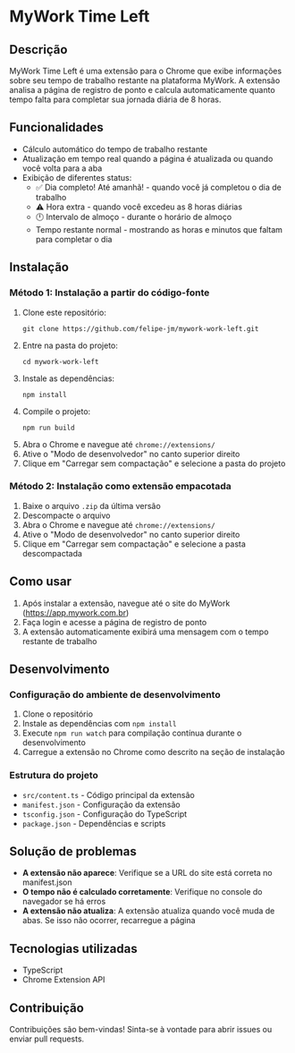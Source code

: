 # MyWork Time Left

## Descrição

MyWork Time Left é uma extensão para o Chrome que exibe informações sobre seu tempo de trabalho restante na plataforma MyWork. A extensão analisa a página de registro de ponto e calcula automaticamente quanto tempo falta para completar sua jornada diária de 8 horas.

## Funcionalidades

- Cálculo automático do tempo de trabalho restante
- Atualização em tempo real quando a página é atualizada ou quando você volta para a aba
- Exibição de diferentes status:
  - ✅ Dia completo! Até amanhã! - quando você já completou o dia de trabalho
  - ⚠️ Hora extra - quando você excedeu as 8 horas diárias
  - 🕛 Intervalo de almoço - durante o horário de almoço
  - Tempo restante normal - mostrando as horas e minutos que faltam para completar o dia

## Instalação

### Método 1: Instalação a partir do código-fonte

1. Clone este repositório:
   ```
   git clone https://github.com/felipe-jm/mywork-work-left.git
   ```
2. Entre na pasta do projeto:
   ```
   cd mywork-work-left
   ```
3. Instale as dependências:
   ```
   npm install
   ```
4. Compile o projeto:
   ```
   npm run build
   ```
5. Abra o Chrome e navegue até `chrome://extensions/`
6. Ative o "Modo de desenvolvedor" no canto superior direito
7. Clique em "Carregar sem compactação" e selecione a pasta do projeto

### Método 2: Instalação como extensão empacotada

1. Baixe o arquivo `.zip` da última versão
2. Descompacte o arquivo
3. Abra o Chrome e navegue até `chrome://extensions/`
4. Ative o "Modo de desenvolvedor" no canto superior direito
5. Clique em "Carregar sem compactação" e selecione a pasta descompactada

## Como usar

1. Após instalar a extensão, navegue até o site do MyWork (https://app.mywork.com.br)
2. Faça login e acesse a página de registro de ponto
3. A extensão automaticamente exibirá uma mensagem com o tempo restante de trabalho

## Desenvolvimento

### Configuração do ambiente de desenvolvimento

1. Clone o repositório
2. Instale as dependências com `npm install`
3. Execute `npm run watch` para compilação contínua durante o desenvolvimento
4. Carregue a extensão no Chrome como descrito na seção de instalação

### Estrutura do projeto

- `src/content.ts` - Código principal da extensão
- `manifest.json` - Configuração da extensão
- `tsconfig.json` - Configuração do TypeScript
- `package.json` - Dependências e scripts

## Solução de problemas

- **A extensão não aparece**: Verifique se a URL do site está correta no manifest.json
- **O tempo não é calculado corretamente**: Verifique no console do navegador se há erros
- **A extensão não atualiza**: A extensão atualiza quando você muda de abas. Se isso não ocorrer, recarregue a página

## Tecnologias utilizadas

- TypeScript
- Chrome Extension API

## Contribuição

Contribuições são bem-vindas! Sinta-se à vontade para abrir issues ou enviar pull requests.
